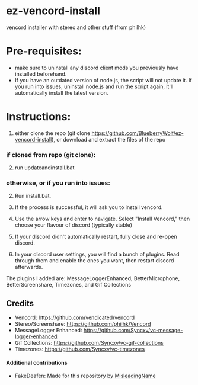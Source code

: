 # ez-vencord-install
vencord installer with stereo and other stuff (from philhk)

# Pre-requisites:
* make sure to uninstall any discord client mods you previously have installed beforehand.
* If you have an outdated version of node.js, the script will not update it. If you run into issues, uninstall node.js and run the script again, it'll automatically install the latest version.

# Instructions:
1. either clone the repo (git clone https://github.com/BlueberryWolf/ez-vencord-install), or download and extract the files of the repo

### if cloned from repo (git clone):
2. run updateandinstall.bat
### otherwise, or if you run into issues:
2. Run install.bat.

3. If the process is successful, it will ask you to install vencord.
4. Use the arrow keys and enter to navigate. Select "Install Vencord," then choose your flavour of discord (typically stable)
5. If your discord didn't automatically restart, fully close and re-open discord.
6. In your discord user settings, you will find a bunch of plugins. Read through them and enable the ones you want, then restart discord afterwards.

The plugins I added are: MessageLoggerEnhanced, BetterMicrophone, BetterScreenshare, Timezones, and Gif Collections

## Credits
- Vencord: https://github.com/vendicated/vencord
- Stereo/Screenshare: https://github.com/philhk/Vencord
- MessageLogger Enhanced: https://github.com/Syncxv/vc-message-logger-enhanced
- Gif Collections: https://github.com/Syncxv/vc-gif-collections
- Timezones: https://github.com/Syncxv/vc-timezones

#### Additional contributions
- FakeDeafen: Made for this repository by [MisleadingName](https://github.com/misleadingname)